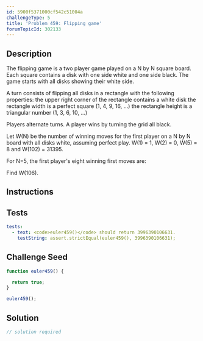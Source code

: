 ```yaml
---
id: 5900f5371000cf542c51004a
challengeType: 5
title: 'Problem 459: Flipping game'
forumTopicId: 302133
---
```


## Description
<section id='description'>
The flipping game is a two player game played on a N by N square board.
Each square contains a disk with one side white and one side black.
The game starts with all disks showing their white side.

A turn consists of flipping all disks in a rectangle with the following properties:
the upper right corner of the rectangle contains a white disk
the rectangle width is a perfect square (1, 4, 9, 16, ...)
the rectangle height is a triangular number (1, 3, 6, 10, ...)


Players alternate turns. A player wins by turning the grid all black.

Let W(N) be the number of winning moves for the first player on a N by N board with all disks white, assuming perfect play.
W(1) = 1, W(2) = 0, W(5) = 8 and W(102) = 31395.

For N=5, the first player's eight winning first moves are:




Find W(106).
</section>

## Instructions
<section id='instructions'>

</section>

## Tests
<section id='tests'>

```yml
tests:
  - text: <code>euler459()</code> should return 3996390106631.
    testString: assert.strictEqual(euler459(), 3996390106631);

```

</section>

## Challenge Seed
<section id='challengeSeed'>

<div id='js-seed'>

```js
function euler459() {

  return true;
}

euler459();
```

</div>



</section>

## Solution
<section id='solution'>

```js
// solution required
```

</section>
